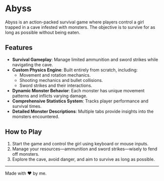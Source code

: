 # Abyss

Abyss is an action-packed survival game where players control a girl trapped in a cave infested with monsters. The objective is to survive for as long as possible without being eaten.

## Features
- **Survival Gameplay**: Manage limited ammunition and sword strikes while navigating the cave.
- **Custom Physics Engine**: Built entirely from scratch, including:
  - Movement and rotation mechanics.
  - Shooting mechanics and bullet collisions.
  - Sword strikes and their interactions.
- **Dynamic Monster Behavior**: Each monster has unique movement patterns and inflicts varying damage.
- **Comprehensive Statistics System**: Tracks player performance and survival times.
- **Detailed Monster Descriptions**: Multiple tabs provide insights into the monsters encountered.

## How to Play
1. Start the game and control the girl using keyboard or mouse inputs.
2. Manage your resources—ammunition and sword strikes—wisely to fend off monsters.
3. Explore the cave, avoid danger, and aim to survive as long as possible.

---
Made with ❤️ by me.

